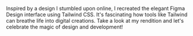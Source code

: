 Inspired by a design I stumbled upon online, I recreated the elegant Figma Design interface using Tailwind CSS. It's fascinating how tools like Tailwind can breathe life into digital creations. Take a look at my rendition and let's celebrate the magic of design and development!